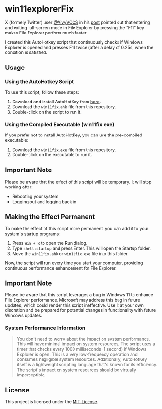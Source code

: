 # win11explorerFix

X (formely Twitter) user [@VivyVCCS](https://twitter.com/VivyVCCS) in his [post](https://twitter.com/VivyVCCS/status/1698420723344187879) pointed out that entering and exiting full-screen mode in File Explorer by pressing the “F11” key makes File Explorer perform much faster.

I created this AutoHotkey script that continuously checks if Windows Explorer is opened and presses F11 twice (after a delay of 0.25s) when the condition is satisfied.

## Usage

### Using the AutoHotkey Script

To use this script, follow these steps:

1. Download and install AutoHotKey from [here](https://www.autohotkey.com/).
2. Download the `win11fix.ahk` file from this repository.
3. Double-click on the script to run it.

### Using the Compiled Executable (win11fix.exe)

If you prefer not to install AutoHotKey, you can use the pre-compiled executable:

1. Download the `win11fix.exe` file from this repository.
2. Double-click on the executable to run it.

## Important Note

Please be aware that the effect of this script will be temporary. It will stop working after:

- Rebooting your system
- Logging out and logging back in

## Making the Effect Permanent

To make the effect of this script more permanent, you can add it to your system's startup programs:

1. Press `Win + R` to open the Run dialog.
2. Type `shell:startup` and press Enter. This will open the Startup folder.
3. Move the `win11fix.ahk` or `win11fix.exe` file into this folder.

Now, the script will run every time you start your computer, providing continuous performance enhancement for File Explorer.

## Important Note

Please be aware that this script leverages a bug in Windows 11 to enhance File Explorer performance. Microsoft may address this bug in future updates, which could render this script ineffective. Use it at your own discretion and be prepared for potential changes in functionality with future Windows updates.

### System Performance Information

> You don't need to worry about the impact on system performance. This will have minimal impact on system resources.
> The script uses a timer that checks every 1000 milliseconds (1 second) if Windows Explorer is open. This is a very low-frequency operation and consumes negligible system resources.
> Additionally, AutoHotKey itself is a lightweight scripting language that's known for its efficiency. The script's impact on system resources should be virtually imperceptible.

## License

This project is licensed under the [MIT License](LICENSE).
